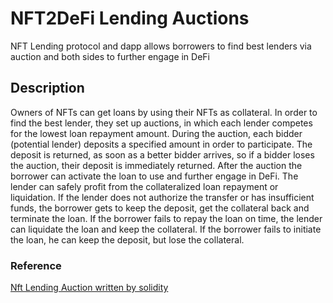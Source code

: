 # NFT2DeFi Lending Auctions
NFT Lending protocol and dapp allows borrowers to find best lenders via auction and both sides to further engage in DeFi

## Description
Owners of NFTs can get loans by using their NFTs as collateral. In order to find the best lender, they set up auctions, in which each lender competes for the lowest loan repayment amount. During the auction, each bidder (potential lender) deposits a specified amount in order to participate. The deposit is returned, as soon as a better bidder arrives, so if a bidder loses the auction, their deposit is immediately returned. After the auction the borrower can activate the loan to use and further engage in DeFi. The lender can safely profit from the collateralized loan repayment or liquidation. If the lender does not authorize the transfer or has insufficient funds, the borrower gets to keep the deposit, get the collateral back and terminate the loan. If the borrower fails to repay the loan on time, the lender can liquidate the loan and keep the collateral. If the borrower fails to initiate the loan, he can keep the deposit, but lose the collateral.

### Reference
[Nft Lending Auction written by solidity](https://github.com/jordan-public/nft-lending-auction#nft2defi-lending-auctions)
